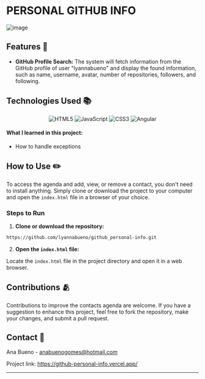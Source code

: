 # PERSONAL GITHUB INFO 

![image](https://github.com/lyannabueno/github_personal-info/assets/130186281/87a007ed-1412-49ad-bc29-c930261befa7)

## Features 🌟

- **GitHub Profile Search:** The system will fetch information from the GitHub profile of user "lyannabueno" and display the found information, such as name, username, avatar, number of repositories, followers, and following.

## Technologies Used 📚

<p align="center">
  <img src="https://img.shields.io/badge/html5-%23E34F26.svg?style=for-the-badge&logo=html5&logoColor=white" alt="HTML5">
  <img src="https://img.shields.io/badge/javascript-%23323330.svg?style=for-the-badge&logo=javascript&logoColor=%23F7DF1E" alt="JavaScript">
  <img src="https://img.shields.io/badge/css3-%231572B6.svg?style=for-the-badge&logo=css3&logoColor=white" alt="CSS3">
  <img src="https://img.shields.io/badge/angular-%23DD0031.svg?style=for-the-badge&logo=angular&logoColor=white" alt="Angular">
</p>

#### What I learned in this project:
- How to handle exceptions

## How to Use  ✏️

To access the agenda and add, view, or remove a contact, you don't need to install anything. Simply clone or download the project to your computer and open the `index.html` file in a browser of your choice.

### Steps to Run

1. **Clone or download the repository:**

```bash
https://github.com/lyannabueno/github_personal-info.git
```

2. **Open the `index.html` file:**

Locate the `index.html` file in the project directory and open it in a web browser.

## Contributions 🫂

Contributions to improve the contacts agenda are welcome. If you have a suggestion to enhance this project, feel free to fork the repository, make your changes, and submit a pull request.

## Contact 📩

Ana Bueno - anabuenogomes@hotmail.com

Project link: https://github-personal-info.vercel.app/

---

